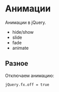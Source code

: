 # Анимации
Анимации в jQuery.

- hide/show
- slide
- fade
- animate

## Разное
Отключаем анимацию:

    jQuery.fx.off = true
